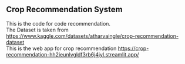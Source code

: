 ## Crop Recommendation System
This is the code for code recommendation.<br>
The Dataset is taken from https://www.kaggle.com/datasets/atharvaingle/crop-recommendation-dataset  <br>
This is the web app for crop recommendation https://crop-recommendation-hh2ieunlvgldf3rb6j4jyl.streamlit.app/
